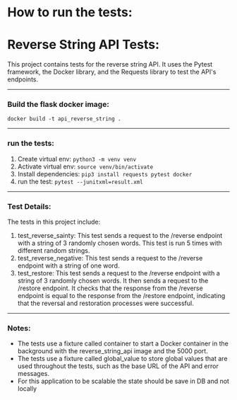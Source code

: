 # How to run the tests:

# Reverse String API Tests:
This project contains tests for the reverse string API. It uses the Pytest framework, the Docker library, and the Requests library to test the API's endpoints.
***
### Build the flask docker image:
`docker build -t api_reverse_string .`
***
### run the tests:
1. Create virtual env: `python3 -m venv venv`
2. Activate virtual env: `source venv/bin/activate`
3. Install dependencies: `pip3 install requests pytest docker`
4. run the test: `pytest --junitxml=result.xml`
***
### Test Details:

The tests in this project include:

1. test_reverse_sainty: This test sends a request to the /reverse endpoint with a string of 3 randomly chosen words. This test is run 5 times with different random strings.
2. test_reverse_negative: This test sends a request to the /reverse endpoint with a string of one word.
3. test_restore: This test sends a request to the /reverse endpoint with a string of 3 randomly chosen words. It then sends a request to the /restore endpoint. It checks that the response from the /reverse endpoint is equal to the response from the /restore endpoint, indicating that the reversal and restoration processes were successful.
***
### Notes:
* The tests use a fixture called container to start a Docker container in the background with the reverse_string_api image and the 5000 port.
* The tests use a fixture called global_value to store global values that are used throughout the tests, such as the base URL of the API and error 
messages.
* For this application to be scalable the state should be save in DB and not locally 
